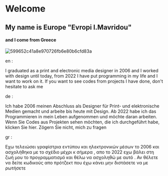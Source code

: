 
# Welcome 


## My name is Εurope   "Evropi I.Mavridou"   
#### and I come from Greece

![599652c41a8e970726fb6e80b6cfd83a](https://github.com/Europe-d/Europe-d/assets/119285741/54ef28d0-f13c-4319-8143-f9be18e7d7c8)

en :

I graduated as a print and electronic media designer in 2006 and I worked with design until today, 
from 2022 I have put programming in my life and I want to work on it.
If you want to see codes from projects I have done, don't hesitate to ask me


de : 

Ich habe 2006 meinen Abschluss als Designer für Print- und elektronische Medien gemacht und arbeite bis heute mit Design.
Ab 2022 habe ich das Programmieren in mein Leben aufgenommen und möchte daran arbeiten. Wenn Sie Codes aus Projekten sehen möchten,
die ich durchgeführt habe, klicken Sie hier. Zögern Sie nicht, mich zu fragen


gr : 

Εχω τελειώσει γραφίστρια εντύπου και ηλεκτρονικών μέσων το 2006 και ασχολήθηκα με το σχέδιο μέχρι κ σήμερα , 
απο το 2022 εχω βάλει στη ζωή μου το προγραμματισμό και θέλω να ασχοληθώ με αυτό .
Αν θέλετε να δείτε κωδικούς απο πρότζεκτ που έχω κάνει μην διστάσετε να με ρωτήσετε 

